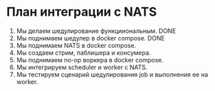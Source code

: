 # План интеграции с NATS
1. Мы делаем шедулирование функцииональным. DONE
2. Мы поднимаем шедулер в docker compose. DONE
4. Мы поднимаем NATS в docker compose.
5. Мы создаем стрим, паблишера и консумера.
3. Мы поднимаем no-op воркера в docker compose.
6. Мы интегрируем scheduler и worker с NATS.
7. Мы тестируем сценарий шедулирования job и выполнения ее на worker.